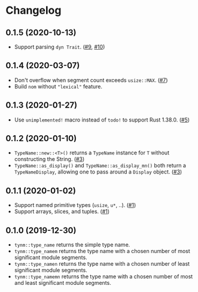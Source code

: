# Changelog

## 0.1.5 (2020-10-13)

* Support parsing `dyn Trait`. ([#9], [#10])

[#9]: https://github.com/azriel91/tynm/issues/9
[#10]: https://github.com/azriel91/tynm/pulls/10

## 0.1.4 (2020-03-07)

* Don't overflow when segment count exceeds `usize::MAX`. ([#7])
* Build `nom` without `"lexical"` feature.

[#7]: https://github.com/azriel91/tynm/pulls/7

## 0.1.3 (2020-01-27)

* Use `unimplemented!` macro instead of `todo!` to support Rust 1.38.0. ([#5])

[#5]: https://github.com/azriel91/tynm/pulls/5

## 0.1.2 (2020-01-10)

* `TypeName::new::<T>()` returns a `TypeName` instance for `T` without constructing the String. ([#3])
* `TypeName::as_display()` and `TypeName::as_display_mn()` both return a `TypeNameDisplay`, allowing one to pass around a `Display` object. ([#3])

[#3]: https://github.com/azriel91/tynm/pulls/3

## 0.1.1 (2020-01-02)

* Support named primitive types (`usize`, `u*`, ..). ([#1])
* Support arrays, slices, and tuples. ([#1])

[#1]: https://github.com/azriel91/tynm/issues/1

## 0.1.0 (2019-12-30)

* `tynm::type_name` returns the simple type name.
* `tynm::type_namem` returns the type name with a chosen number of most significant module segments.
* `tynm::type_namen` returns the type name with a chosen number of least significant module segments.
* `tynm::type_namemn` returns the type name with a chosen number of most and least significant module segments.
